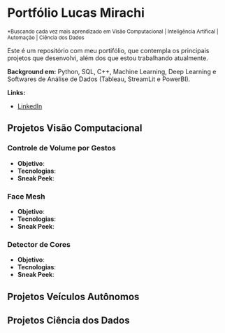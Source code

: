 # Portfólio Lucas Mirachi
<sub>*Buscando cada vez mais aprendizado em Visão Computacional | Inteligência Artifical | Automação | Ciência dos Dados</sub>

Este é um repositório com meu portifólio, que contempla os principais projetos que desenvolvi, além  dos que estou trabalhando atualmente.

**Background em:** Python, SQL, C++, Machine Learning, Deep Learning e Softwares de Análise de Dados (Tableau, StreamLit e PowerBI).

**Links:**
* [LinkedIn](https://www.linkedin.com/in/lucasmirachi)

## Projetos Visão Computacional
### Controle de Volume por Gestos
* **Objetivo**:
* **Tecnologias**:
* **Sneak Peek**:

### Face Mesh
* **Objetivo**:
* **Tecnologias**:
* **Sneak Peek**:

### Detector de Cores
* **Objetivo**:
* **Tecnologias**:
* **Sneak Peek**:


## Projetos Veículos Autônomos

## Projetos Ciência dos Dados